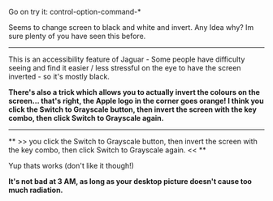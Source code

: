Go on try it: control-option-command-*

Seems to change screen to black and white and invert. Any Idea why? Im sure plenty of you have seen this before. 

----
This is an accessibility feature of Jaguar - Some people have difficulty seeing and find it easier / less stressful on the eye to have the screen inverted - so it's mostly black.

**There's also a trick which allows you to actually invert the colours on the screen... that's right, the Apple logo in the corner goes orange! I think you click the Switch to Grayscale button, then invert the screen with the key combo, then click Switch to Grayscale again.**

----
** >> you click the Switch to Grayscale button, then invert the screen with the key combo, then click Switch to Grayscale again. << **

Yup thats works (don't like it though!)

**It's not bad at 3 AM, as long as your desktop picture doesn't cause too much radiation.**
